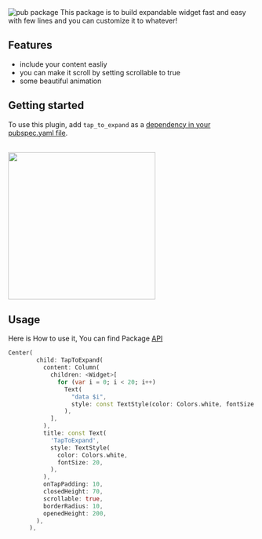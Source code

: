 <img src="https://img.shields.io/pub/v/shared_preferences.svg" alt="pub package">
This package is to build expandable widget fast and easy with few lines and you can customize it to whatever!

## Features

- include your content easliy
- you can make it scroll by setting scrollable to true
- some beautiful animation

## Getting started

<p>To use this plugin, add <code>tap_to_expand</code> as a <a href="https://flutter.dev/docs/development/platform-integration/platform-channels">dependency in your pubspec.yaml file</a>.</p>

<br>
<img src="https://media1.tenor.com/images/c9060d0363547d42218520c4c0061bb4/tenor.gif?itemid=25995791" width = "300px">

## Usage

Here is How to use it, You can find Package <a href = "https://github.com/AbdallahAwd/tap_to_expand">API</a>

```dart
Center(
        child: TapToExpand(
          content: Column(
            children: <Widget>[
              for (var i = 0; i < 20; i++)
                Text(
                  "data $i",
                  style: const TextStyle(color: Colors.white, fontSize: 20),
                ),
            ],
          ),
          title: const Text(
            'TapToExpand',
            style: TextStyle(
              color: Colors.white,
              fontSize: 20,
            ),
          ),
          onTapPadding: 10,
          closedHeight: 70,
          scrollable: true,
          borderRadius: 10,
          openedHeight: 200,
        ),
      ),
```
